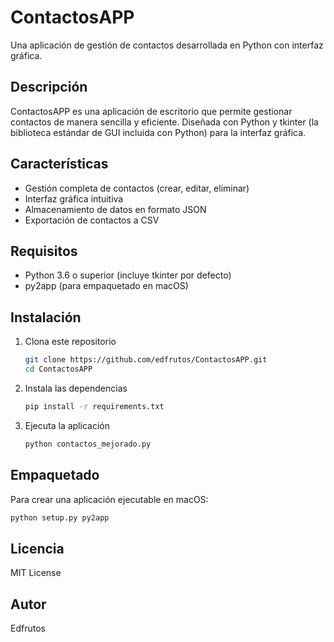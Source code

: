 # ContactosAPP

Una aplicación de gestión de contactos desarrollada en Python con interfaz gráfica.

## Descripción

ContactosAPP es una aplicación de escritorio que permite gestionar contactos de manera sencilla y eficiente. Diseñada con Python y tkinter (la biblioteca estándar de GUI incluida con Python) para la interfaz gráfica.

## Características

- Gestión completa de contactos (crear, editar, eliminar)
- Interfaz gráfica intuitiva
- Almacenamiento de datos en formato JSON
- Exportación de contactos a CSV

## Requisitos

- Python 3.6 o superior (incluye tkinter por defecto)
- py2app (para empaquetado en macOS)

## Instalación

1. Clona este repositorio

   ```bash
   git clone https://github.com/edfrutos/ContactosAPP.git
   cd ContactosAPP
   ```

2. Instala las dependencias

   ```bash
   pip install -r requirements.txt
   ```

3. Ejecuta la aplicación

   ```bash
   python contactos_mejorado.py
   ```

## Empaquetado

Para crear una aplicación ejecutable en macOS:

```bash
python setup.py py2app
```

## Licencia

MIT License

## Autor

Edfrutos
